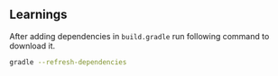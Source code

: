 ## Learnings

After adding dependencies in `build.gradle` run following command to download it.
```sh
gradle --refresh-dependencies
```

